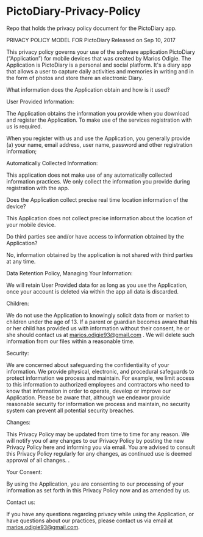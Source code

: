# PictoDiary-Privacy-Policy
Repo that holds the privacy policy document for the PictoDiary app.

PRIVACY POLICY MODEL FOR PictoDiary
Released on Sep 10, 2017

 

This privacy policy governs your use of the software application PictoDiary (“Application”) for mobile devices that was created by Marios Odigie. The Application is PictoDiary is a personal and social platform. It's a diary app that allows a user to capture daily activities and memories in writing and in the form of photos and store there an electronic Diary. 

 

What information does the Application obtain and how is it used?

 

User Provided Information: 



The Application obtains the information you provide when you download and register the Application. To make use of the services registration with us is required.  

When you register with us and use the Application, you generally provide (a) your name, email address, user name, password and other registration information;  



Automatically Collected Information: 

 

This application does not make use of any automatically collected information practices. We only collect the information you provide during registration with the app.

 

 

Does the Application collect precise real time location information of the device?

 

This Application does not collect precise information about the location of your mobile device. 

 

Do third parties see and/or have access to information obtained by the Application?

 No, information obtained by the application is not shared with third parties at any time. 

  

Data Retention Policy, Managing Your Information:

We will retain User Provided data for as long as you use the Application, once your account is deleted via within the app  all data is discarded.  

Children:

 

We do not use the Application to knowingly solicit data from or market to children under the age of 13. If a parent or guardian becomes aware that his or her child has provided us with information without their consent, he or she should contact us at marios.odigie93@gmail.com . We will delete such information from our files within a reasonable time.

 

Security:

 

We are concerned about safeguarding the confidentiality of your information. We provide physical, electronic, and procedural safeguards to protect information we process and maintain. For example, we limit access to this information to authorized employees and contractors who need to know that information in order to operate, develop or improve our Application. Please be aware that, although we endeavor provide reasonable security for information we process and maintain, no security system can prevent all potential security breaches.

 

Changes:

This Privacy Policy may be updated from time to time for any reason. We will notify you of any changes to our Privacy Policy by posting the new Privacy Policy here and informing you via email. You are advised to consult this Privacy Policy regularly for any changes, as continued use is deemed approval of all changes. .

 

Your Consent:

By using the Application, you are consenting to our processing of your information as set forth in this Privacy Policy now and as amended by us. 

 

Contact us:

If you have any questions regarding privacy while using the Application, or have questions about our practices, please contact us via email at marios.odigie93@gmail.com.
